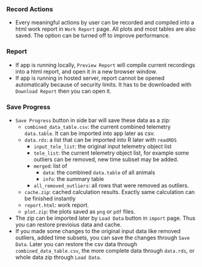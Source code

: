 ### Record Actions
- Every meaningful actions by user can be recorded and compiled into a html work report in `Work Report` page. All plots and most tables are also saved. The option can be turned off to improve performance.

### Report
- If app is running locally, `Preview Report` will compile current recordings into a html report, and open it in a new browser window.
- If app is running in hosted server, report cannot be opened automatically because of security limits. It has to be downloaded with `Download Report` then you can open it.

### Save Progress
- `Save Progress` button in side bar will save these data as a zip:
  - `combined_data_table.csv`: the current combined telemetry `data.table`. It can be imported into app later as csv.
  - `data.rds`: a list that can be imported into R later with `readRDS`
    - `input_tele_list`: the original input telemetry object list
    - `tele_list`: the current telemetry object list, for example some outliers can be removed, new time subset may be added.
    - `merged`: list of 
      - `data`: the combined `data.table` of all animals 
      - `info`: the summary table
    - `all_removed_outliers`: all rows that were removed as outliers.
  - `cache.zip`: cached calculation results. Exactly same calculation can be finished instantly
  - `report.html`: work report.
  - `plot.zip`: the plots saved as `png` or `pdf` files.
- The zip can be imported later by `Load Data` button in `import` page. Thus you can restore previoius data and cache.
- If you made some changes to the original input data like removed outliers, added time subsets, you can save the changes through `Save Data`. Later you can restore the csv data through `combined_data_table.csv`, the more complete data through `data.rds`, or whole data zip through `Load Data`.
